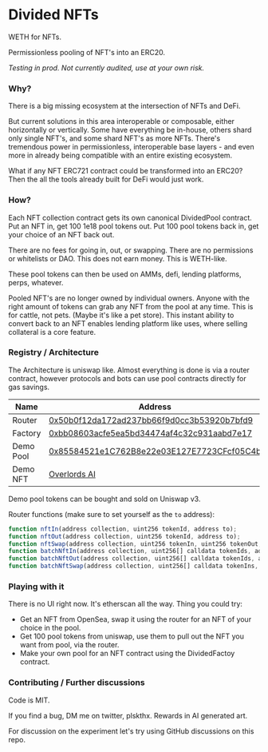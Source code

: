 # Divided NFTs

WETH for NFTs.

Permissionless pooling of NFT's into an ERC20.

_Testing in prod. Not currently audited, use at your own risk._


### Why?

There is a big missing ecosystem at the intersection of NFTs and DeFi.

But current solutions in this area interoperable or composable, either horizontally or vertically. Some have everything be in-house, others shard only single NFT's, and some shard NFT's as more NFTs. There's tremendous power in permissionless, interoperable base layers - and even more in already being compatible with an entire existing ecosystem.

What if any NFT ERC721 contract could be transformed into an ERC20? Then the all the tools already built for DeFi would just work.


### How?

Each NFT collection contract gets its own canonical DividedPool contract. Put an NFT in, get 100 1e18 pool tokens out. Put 100 pool tokens back in, get your choice of an NFT back out.

There are no fees for going in, out, or swapping. There are no permissions or whitelists or DAO. This does not earn money. This is WETH-like.

These pool tokens can then be used on AMMs, defi, lending platforms, perps, whatever.

Pooled NFT's are no longer owned by individual owners. Anyone with the right amount of tokens can grab any NFT from the pool at any time. This is for cattle, not pets. (Maybe it's like a pet store). This instant ability to convert back to an NFT enables lending platform like uses, where selling collateral is a core feature.


### Registry / Architecture

The Architecture is uniswap like. Almost everything is done is via a router contract, however protocols and bots can use pool contracts directly for gas savings.

| Name | Address |
| --- | --- |
|Router | [0x50b0f12da172ad237bb66f9d0cc3b53920b7bfd9](https://etherscan.io/address/0x50b0f12da172ad237bb66f9d0cc3b53920b7bfd9)|
|Factory | [0xbb08603acfe5ea5bd34474af4c32c931aabd7e17](https://etherscan.io/address/0xbb08603acfe5ea5bd34474af4c32c931aabd7e17)|
|Demo Pool| [0x85584521e1C762B8e22e03E127E7723CFcf05C4b](https://etherscan.io/address/0x85584521e1C762B8e22e03E127E7723CFcf05C4b)|
|Demo NFT| [Overlords AI](https://opensea.io/collection/overlords-ai)|

Demo pool tokens can be bought and sold on Uniswap v3.


Router functions (make sure to set yourself as the `to` address):

```javascript
function nftIn(address collection, uint256 tokenId, address to);
function nftOut(address collection, uint256 tokenId, address to);
function nftSwap(address collection, uint256 tokenIn, uint256 tokenOut, address to);
function batchNftIn(address collection, uint256[] calldata tokenIds, address to);
function batchNftOut(address collection, uint256[] calldata tokenIds, address to);
function batchNftSwap(address collection, uint256[] calldata tokenIns, uint256[] calldata tokenOuts, address to);
```

### Playing with it

There is no UI right now. It's etherscan all the way. Thing you could try:

- Get an NFT from OpenSea, swap it using the router for an NFT of your choice in the pool.
- Get 100 pool tokens from uniswap, use them to pull out the NFT you want from pool, via the router.
- Make your own pool for an NFT contract using the DividedFactoy contract.


### Contributing / Further discussions

Code is MIT.

If you find a bug, DM me on twitter, plskthx. Rewards in AI generated art.

For discussion on the experiment let's try using GitHub discussions on this repo.





